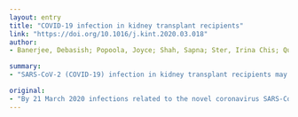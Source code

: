 ```yaml
---
layout: entry
title: "COVID-19 infection in kidney transplant recipients"
link: "https://doi.org/10.1016/j.kint.2020.03.018"
author:
- Banerjee, Debasish; Popoola, Joyce; Shah, Sapna; Ster, Irina Chis; Quan, Virginia; Phanish, Mysore

summary:
- "SARS-CoV-2 (COVID-19) infection in kidney transplant recipients may be at high-risk due to long-term immunosuppression, comorbidity and residual chronic kidney disease. In severe cases it can cause kidney and multi-organ failure. The symptoms are predominantly respiratory and associated with fever. During a three week follow up one patient recovered, and one patient died. We report on seven cases over a six-week period in three south London hospitals."

original:
- "By 21 March 2020 infections related to the novel coronavirus SARS-CoV-2 had affected people from 177 countries and caused 11,252 reported deaths worldwide. Little is known about risk, presentation and outcomes of SARS-CoV-2 (COVID-19) infection in kidney transplantation recipients, who may be at high-risk due to long-term immunosuppression, comorbidity and residual chronic kidney disease. Whilst COVID-19 is predominantly a respiratory disease, in severe cases it can cause kidney and multi-organ failure. It is unknown if immunocompromised hosts are at higher risk of more severe systemic disease. Therefore, we report on seven cases of COVID-19 in kidney transplant recipients (median age 54 (range 45-69), three females, from a cohort of 2082 managed transplant follow-up patients) over a six-week period in three south London hospitals. Two of seven patients presented within three months of transplantation. Overall, two were managed on an out-patient basis, but the remaining five required hospital admission, four in intensive care units. All patients displayed respiratory symptoms and fever. Other common clinical features included hypoxia, chest crepitation, lymphopenia and high C-reactive protein. Very high D dimer, ferritin and troponin levels occurred in severe cases and likely prognostic. Immunosuppression was modified in six of seven patients. Three patients with severe disease were diabetic. During a three week follow up one patient recovered, and one patient died. Thus, our findings suggest COVID-19 infection in kidney transplant patients may be severe, requiring intensive care admission. The symptoms are predominantly respiratory and associated with fever. Most patients had their immunosuppression reduced and were treated with supportive therapy."
---
```


